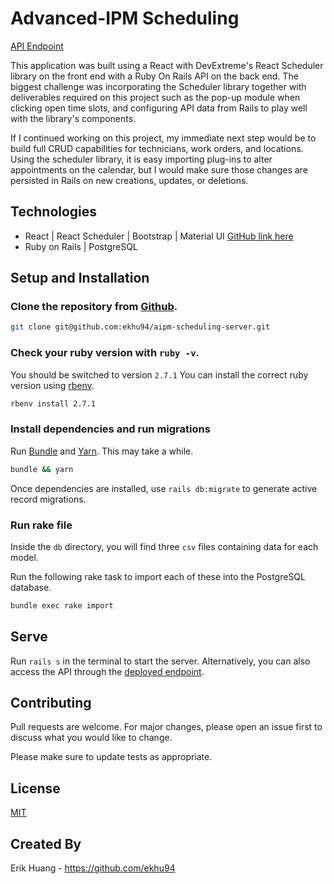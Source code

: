 # Advanced-IPM Scheduling

[API Endpoint](https://aipm-server.herokuapp.com/api/v1)

This application was built using a React with DevExtreme's React Scheduler library on the front end with a Ruby On Rails API on the back end. The biggest challenge was incorporating the Scheduler library together with deliverables required on this project such as the pop-up module when clicking open time slots, and configuring API data from Rails to play well with the library's components.

If I continued working on this project, my immediate next step would be to build full CRUD capabilities for technicians, work orders, and locations. Using the scheduler library, it is easy importing plug-ins to alter appointments on the calendar, but I would make sure those changes are persisted in Rails on new creations, updates, or deletions.

## Technologies

- React | React Scheduler | Bootstrap | Material UI [GitHub link here](https://github.com/ekhu94/aipm-scheduling-client)
- Ruby on Rails | PostgreSQL

## Setup and Installation

### Clone the repository from [Github](https://github.com/ekhu94/aipm-scheduling-server).

```bash
git clone git@github.com:ekhu94/aipm-scheduling-server.git
```

### Check your ruby version with `ruby -v`.

You should be switched to version `2.7.1` You can install the correct ruby version using [rbenv](https://github.com/rbenv/rbenv).

```bash
rbenv install 2.7.1
```

### Install dependencies and run migrations

Run [Bundle](https://github.com/rubygems/bundler) and [Yarn](https://github.com/yarnpkg/yarn). This may take a while.

```bash
bundle && yarn
```

Once dependencies are installed, use `rails db:migrate` to generate active record migrations.

### Run rake file

Inside the `db` directory, you will find three `csv` files containing data for each model.

Run the following rake task to import each of these into the PostgreSQL database.

```bash
bundle exec rake import
```

## Serve

Run `rails s` in the terminal to start the server. Alternatively, you can also access the API through the [deployed endpoint](https://aipm-server.herokuapp.com/api/v1/).

## Contributing

Pull requests are welcome. For major changes, please open an issue first to discuss what you would like to change.

Please make sure to update tests as appropriate.

## License

[MIT](https://choosealicense.com/licenses/mit/)

## Created By

Erik Huang - https://github.com/ekhu94
